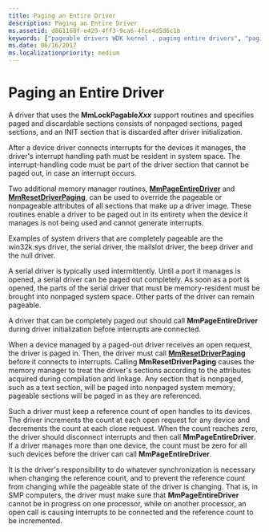 ```yaml
---
title: Paging an Entire Driver
description: Paging an Entire Driver
ms.assetid: d861160f-e429-4ff3-9ca6-4fce4d5d6c1b
keywords: ["pageable drivers WDK kernel , paging entire drivers", "paging entire drivers WDK", "reference counts WDK pageable drivers", "overriding pageable or nonpageable attributes WDK"]
ms.date: 06/16/2017
ms.localizationpriority: medium
---
```


# Paging an Entire Driver





A driver that uses the **MmLockPagable*Xxx*** support routines and specifies paged and discardable sections consists of nonpaged sections, paged sections, and an INIT section that is discarded after driver initialization.

After a device driver connects interrupts for the devices it manages, the driver's interrupt handling path must be resident in system space. The interrupt-handling code must be part of the driver section that cannot be paged out, in case an interrupt occurs.

Two additional memory manager routines, [**MmPageEntireDriver**](https://docs.microsoft.com/windows-hardware/drivers/ddi/content/wdm/nf-wdm-mmpageentiredriver) and [**MmResetDriverPaging**](https://docs.microsoft.com/windows-hardware/drivers/ddi/content/wdm/nf-wdm-mmresetdriverpaging), can be used to override the pageable or nonpageable attributes of all sections that make up a driver image. These routines enable a driver to be paged out in its entirety when the device it manages is not being used and cannot generate interrupts.

Examples of system drivers that are completely pageable are the win32k.sys driver, the serial driver, the mailslot driver, the beep driver and the null driver.

A serial driver is typically used intermittently. Until a port it manages is opened, a serial driver can be paged out completely. As soon as a port is opened, the parts of the serial driver that must be memory-resident must be brought into nonpaged system space. Other parts of the driver can remain pageable.

A driver that can be completely paged out should call **MmPageEntireDriver** during driver initialization before interrupts are connected.

When a device managed by a paged-out driver receives an open request, the driver is paged in. Then, the driver must call [**MmResetDriverPaging**](https://docs.microsoft.com/windows-hardware/drivers/ddi/content/wdm/nf-wdm-mmresetdriverpaging) before it connects to interrupts. Calling **MmResetDriverPaging** causes the memory manager to treat the driver's sections according to the attributes acquired during compilation and linkage. Any section that is nonpaged, such as a text section, will be paged into nonpaged system memory; pageable sections will be paged in as they are referenced.

Such a driver must keep a reference count of open handles to its devices. The driver increments the count at each open request for any device and decrements the count at each close request. When the count reaches zero, the driver should disconnect interrupts and then call **MmPageEntireDriver**. If a driver manages more than one device, the count must be zero for all such devices before the driver can call **MmPageEntireDriver**.

It is the driver's responsibility to do whatever synchronization is necessary when changing the reference count, and to prevent the reference count from changing while the pageable state of the driver is changing. That is, in SMP computers, the driver must make sure that **MmPageEntireDriver** cannot be in progress on one processor, while on another processor, an open call is causing interrupts to be connected and the reference count to be incremented.

 

 




